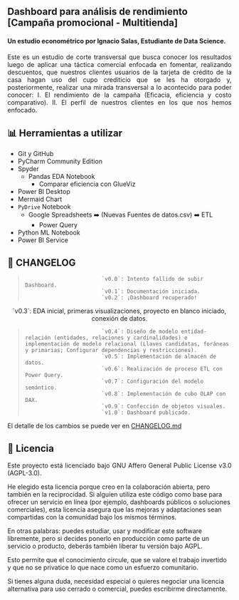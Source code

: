 ## Dashboard para análisis de rendimiento [Campaña promocional - Multitienda]
#### Un estudio econométrico por Ignacio Salas, Estudiante de Data Science. 

<p align="justify">
Este es un estudio de corte transversal que busca conocer los resultados luego de aplicar una táctica comercial enfocada en fomentar, realizando descuentos, que nuestros clientes usuarios de la tarjeta de crédito de la casa hagan uso del cupo crediticio que se les ha otorgado y, posteriormente, realizar una mirada transversal a lo acontecido para poder conocer: I. El rendimiento de la campaña (Eficacia, eficiencia y costo comparativo). II. El perfil de nuestros clientes en los que nos hemos enfocado.
</p>

## 📊 Herramientas a utilizar
- Git y GitHub  
- PyCharm Community Edition  
- Spyder  
  - Pandas EDA Notebook  
    - Comparar eficiencia con GlueViz  
- Power BI Desktop  
- Mermaid Chart  
- `PyDrive` Notebook
  - Google Spreadsheets ➡️ (Nuevas Fuentes de datos.csv) ➡️ ETL
    - Power Query  
- Python ML Notebook
- Power BI Service

## 🔄 CHANGELOG

>                             `v0.0`: Intento fallido de subir Dashboard.
>                             `v0.1`: Documentación iniciada.  
>                             `v0.2`: ¡Dashboard recuperado!
<p align="center"> `v0.3`: EDA inicial, primeras visualizaciones, proyecto en blanco iniciado, conexión de datos. </p>  

>                             `v0.4`: Diseño de modelo entidad-relación (entidades, relaciones y cardinalidades) e implementación de modelo relacional (Llaves candidatas, foráneas y primarias; Configurar dependencias y restricciones).
>                             `v0.5`: Implementación de almacén de datos. 
>                             `v0.6`: Realización de proceso ETL con Power Query.  
>                             `v0.7`: Configuración del modelo semántico.  
>                             `v0.8`: Implementación de cubo OLAP con DAX.  
>                             `v0.9`: Confección de objetos visuales.  
>                             `v1.0`: Dashboard publicado.  

El detalle de los cambios se puede ver en [CHANGELOG.md](https://github.com/Salayer6/dashboard-promocional-multitienda/blob/main/CHANGELOG.md:target="_blank")

## 📜 Licencia
<p align="justify">
Este proyecto está licenciado bajo GNU Affero General Public License v3.0 (AGPL-3.0).

He elegido esta licencia porque creo en la colaboración abierta, pero también en la reciprocidad. Si alguien utiliza este código como base para ofrecer un servicio en línea (por ejemplo, dashboards públicos o soluciones comerciales), esta licencia asegura que las mejoras y adaptaciones sean compartidas con la comunidad bajo los mismos términos.

En otras palabras: puedes estudiar, usar y modificar este software libremente, pero si decides ponerlo en producción como parte de un servicio o producto, deberás también liberar tu versión bajo AGPL.

Esto permite que el conocimiento circule, que se valore el trabajo invertido y que no se privatice lo que nace como un esfuerzo comunitario.

Si tienes alguna duda, necesidad especial o quieres negociar una licencia alternativa para uso cerrado o comercial, puedes escribirme directamente.
</p>